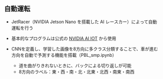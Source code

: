 ## 自動運転
* JetRacer（NVIDIA Jetson Nano を搭載した AI レースカー）によって自動運転を行う  
* 基本的なプログラムは公式の [NVIDIA AI IOT](https://sites.google.com/view/ehime-nlp/) から使用  

* CNNを定義し、学習した画像を8方向に多クラス分類することで、車が進む方向を自動で予測する機能を搭載（PBL_smp.ipynb）
  * 道を曲がりきれないときに、バックによる切り返しが可能
  * 8方向のラベル：東・西・南・北・北東・北西・南東・南西

